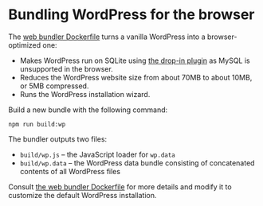 # Bundling WordPress for the browser

The [web bundler Dockerfile](https://github.com/WordPress/wordpress-playground/blob/trunk/src/wordpress-playground/wordpress/Dockerfile) turns a vanilla WordPress into a browser-optimized one:

* Makes WordPress run on SQLite using [the drop-in plugin](https://github.com/aaemnnosttv/wp-sqlite-db) as MySQL is unsupported in the browser.
* Reduces the WordPress website size from about 70MB to about 10MB, or 5MB compressed.
* Runs the WordPress installation wizard.

Build a new bundle with the following command:

```
npm run build:wp
```

The bundler outputs two files:

* `build/wp.js` – the JavaScript loader for `wp.data`
* `build/wp.data` – the WordPress data bundle consisting of concatenated contents of all WordPress files

Consult [the web bundler Dockerfile](https://github.com/WordPress/wordpress-playground/blob/trunk/src/wordpress-playground/wordpress/Dockerfile) for more details and modify it to customize the default WordPress installation.
